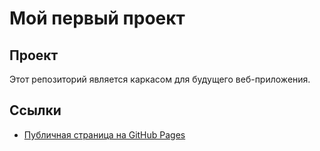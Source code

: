 # Мой первый проект
   
## Проект
Этот репозиторий является каркасом для будущего веб-приложения.
## Ссылки
- [Публичная страница на GitHub Pages](https://angelina-03-25.github.io/my-awesome-project/)